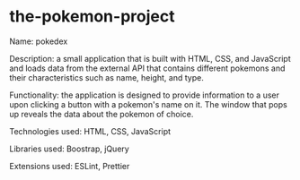 # the-pokemon-project

Name: pokedex

Description: a small application that is built with HTML, CSS, and JavaScript and loads data from the external API that contains different pokemons and their characteristics such as name, height, and type.

Functionality: the application is designed to provide information to a user upon clicking a button with a pokemon's name on it. The window that pops up reveals the data about the pokemon of choice. 

Technologies used: HTML, CSS, JavaScript

Libraries used: Boostrap, jQuery

Extensions used:  ESLint, Prettier

